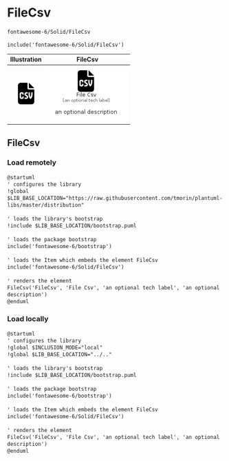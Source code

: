 # FileCsv


```text
fontawesome-6/Solid/FileCsv
```

```text
include('fontawesome-6/Solid/FileCsv')
```



| Illustration | FileCsv |
| :---: | :---: |
| ![illustration for Illustration](../../fontawesome-6/Solid/FileCsv.png) | ![illustration for FileCsv](../../fontawesome-6/Solid/FileCsv.Local.png) |




## FileCsv

### Load remotely
```plantuml
@startuml
' configures the library
!global $LIB_BASE_LOCATION="https://raw.githubusercontent.com/tmorin/plantuml-libs/master/distribution"

' loads the library's bootstrap
!include $LIB_BASE_LOCATION/bootstrap.puml

' loads the package bootstrap
include('fontawesome-6/bootstrap')

' loads the Item which embeds the element FileCsv
include('fontawesome-6/Solid/FileCsv')

' renders the element
FileCsv('FileCsv', 'File Csv', 'an optional tech label', 'an optional description')
@enduml
```

### Load locally
```plantuml
@startuml
' configures the library
!global $INCLUSION_MODE="local"
!global $LIB_BASE_LOCATION="../.."

' loads the library's bootstrap
!include $LIB_BASE_LOCATION/bootstrap.puml

' loads the package bootstrap
include('fontawesome-6/bootstrap')

' loads the Item which embeds the element FileCsv
include('fontawesome-6/Solid/FileCsv')

' renders the element
FileCsv('FileCsv', 'File Csv', 'an optional tech label', 'an optional description')
@enduml
```

